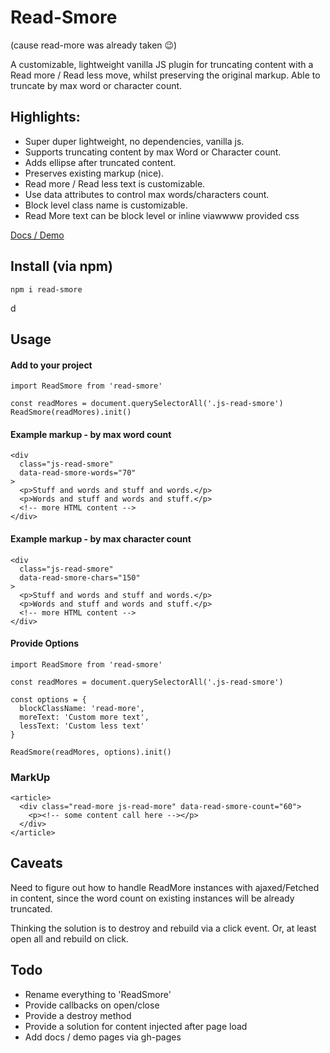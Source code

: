# Read-Smore

(cause read-more was already taken 😉)

A customizable, lightweight vanilla JS plugin for truncating content with a Read more / Read less move, whilst preserving the original markup. Able to truncate by max word or character count.


## Highlights:

- Super duper lightweight, no dependencies, vanilla js.
- Supports truncating content by max Word or Character count.
- Adds ellipse after truncated content.
- Preserves existing markup (nice).
- Read more / Read less text is customizable.
- Use data attributes to control max words/characters count.
- Block level class name is customizable.
- Read More text can be block level or inline viawwww provided css

[Docs / Demo](https://stephenscaff.github.io/read-smore)

## Install (via npm)

`npm i read-smore`

d
## Usage

#### Add to your project
```
import ReadSmore from 'read-smore'

const readMores = document.querySelectorAll('.js-read-smore')
ReadSmore(readMores).init()
```

#### Example markup - by max word count
```
<div 
  class="js-read-smore" 
  data-read-smore-words="70" 
>
  <p>Stuff and words and stuff and words.</p>
  <p>Words and stuff and words and stuff.</p>
  <!-- more HTML content -->
</div>
```

#### Example markup - by max character count
```
<div 
  class="js-read-smore" 
  data-read-smore-chars="150" 
>
  <p>Stuff and words and stuff and words.</p>
  <p>Words and stuff and words and stuff.</p>
  <!-- more HTML content -->
</div>
```

#### Provide Options
```
import ReadSmore from 'read-smore'

const readMores = document.querySelectorAll('.js-read-smore')

const options = {
  blockClassName: 'read-more',
  moreText: 'Custom more text',
  lessText: 'Custom less text'
}

ReadSmore(readMores, options).init()
```

### MarkUp
```
<article>
  <div class="read-more js-read-more" data-read-smore-count="60">
    <p><!-- some content call here --></p>
  </div>
</article>
```

## Caveats

Need to figure out how to handle ReadMore instances with ajaxed/Fetched in content, since the word count on existing instances will be already truncated.

Thinking the solution is to destroy and rebuild via a click event. Or, at least open all and rebuild on click.

## Todo
- Rename everything to 'ReadSmore'
- Provide callbacks on open/close
- Provide a destroy method
- Provide a solution for content injected after page load
- Add docs / demo pages via gh-pages
